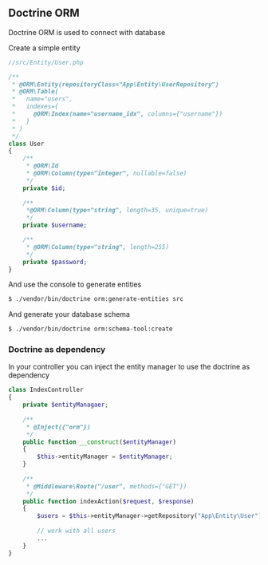 ## Doctrine ORM

Doctrine ORM is used to connect with database

Create a simple entity

```php
//src/Entity/User.php

/**
 * @ORM\Entity(repositoryClass="App\Entity\UserRepository")
 * @ORM\Table(
 *   name="users",
 *   indexes={
 *     @ORM\Index(name="username_idx", columns={"username"})
 *   }
 * )
 */
class User
{
    /**
     * @ORM\Id
     * @ORM\Column(type="integer", nullable=false)
     */
    private $id;
    
    /**
     *@ORM\Column(type="string", length=35, unique=true)
     */
    private $username;

    /**
     * @ORM\Column(type="string", length=255)
     */
    private $password;
}
```

And use the console to generate entities

```sh
$ ./vendor/bin/doctrine orm:generate-entities src
```

And generate your database schema

```sh
$ ./vendor/bin/doctrine orm:schema-tool:create
```

### Doctrine as dependency

In your controller you can inject the entity manager to use the doctrine as dependency

```php
class IndexController
{
    private $entityManagaer;
    
    /**
     * @Inject({"orm"})
     */
    public function __construct($entityManager)
    {
        $this->entityManager = $entityManager;
    }
    
    /**
     * @Middleware\Route("/user", methods={"GET"})
     */
    public function indexAction($request, $response)
    {
        $users = $this->entityManager->getRepository("App\Entity\User")->findAll();
        
        // work with all users
        ...
    }
}
```
